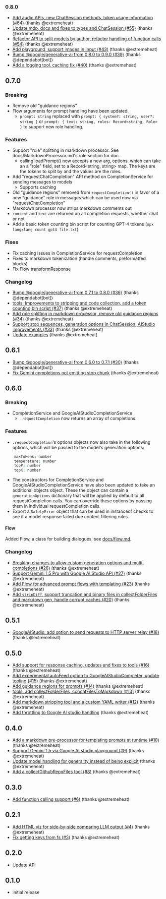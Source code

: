 ### 0.8.0
* [Add audio APIs, new ChatSession methods, token usage information (#64)](https://github.com/extremeheat/LXL/commit/acef563c82177d6c80d83828536ef338286bfc7f) (thanks @extremeheat)
* [Update mdp, docs and fixes to types and ChatSession (#55)](https://github.com/extremeheat/LXL/commit/8da7856bd2f8f20f5fd3d6922eb9c9f16b60eb13) (thanks @extremeheat)
* [Refactor API to split models by author, refactor handling of function calls (#54)](https://github.com/extremeheat/LXL/commit/96426e376d1707341a1ac72b853cad81f37695ae) (thanks @extremeheat)
* [Add playground, support images in input (#43)](https://github.com/extremeheat/LXL/commit/3ccbd450764f84a0166f51acaae2cfdf85a6f12a) (thanks @extremeheat)
* [Bump @google/generative-ai from 0.8.0 to 0.9.0 (#39)](https://github.com/extremeheat/LXL/commit/a041efd8a4ead9e7d6cdaee82beedc4c9d31f3f6) (thanks @dependabot[bot])
* [Add a logging tool, caching fix (#40)](https://github.com/extremeheat/LXL/commit/0078901d4b25b3d425560defe9d32c5dbb4c5e2b) (thanks @extremeheat)

## 0.7.0
### Breaking
* Remove old "guidance regions"
* Flow arguments for prompt handling have been updated.
  * `prompt: string` replaced with `prompt: { system?: string, user?: string }` or `prompt: { text: string, roles: Record<string, Role> }` to support new role handling.

### Features
* Support "role" splitting in markdown processor. See docs/MarkdownProcessor.md's role section for doc.
  * calling loadPrompt() now accepts a new arg, options, which can take an a "role" field, set to a Record<string, string> map. The keys are the tokens to split by and the values are the roles.
* Add "requestChatCompletion" API method on CompletionService for sending messages to models
  * Supports caching
* Old "guidance regions" removed from `requestCompletion()` in favor of a new "guidance" role in messages which can be used now via "requestChatCompletion"
* Markdown processor now strips markdown comments out
* `content` and `text` are returned on all completion requests, whether chat or not
* Add a basic token counting bin script for counting GPT-4 tokens (`npx langxlang count gpt4 file.txt`)

### Fixes
* Fix caching issues in CompletionService for requestCompletion
* Fixes to markdown tokenization (handle comments, preformatted blocks)
* Fix Flow transformResponse

### Changelog
* [Bump @google/generative-ai from 0.7.1 to 0.8.0 (#36)](https://github.com/extremeheat/LXL/commit/b3169cde485c19e038aeb7e86b40cd0f6653c7ca) (thanks @dependabot[bot])
* [tools: Improvements to stripping and code collection, add a token counting bin script (#37)](https://github.com/extremeheat/LXL/commit/41d49fbe6849fb18bc538e24db09735a7fb81fd1) (thanks @extremeheat)
* [Add role splitting in markdown processor, remove old guidance regions (#34)](https://github.com/extremeheat/LXL/commit/f4840f6b2072975da01d8c332b10bfc6944c97ea) (thanks @extremeheat)
* [Support stop sequences, generation options in ChatSession, AIStudio improvements (#33)](https://github.com/extremeheat/LXL/commit/b72066f2f53b5c52bda39db71ea9cfd39b192e20) (thanks @extremeheat)
* [Update examples](https://github.com/extremeheat/LXL/commit/e290f43847ea1c2cbe1bf4dfaebdb8e236e26b09) (thanks @extremeheat)

## 0.6.1
* [Bump @google/generative-ai from 0.6.0 to 0.7.1 (#30)](https://github.com/extremeheat/LXL/commit/7e0389feac29fd6bb4505cd780166e6be65b1e91) (thanks @dependabot[bot])
* [Fix Gemini completions not emitting stop chunk](https://github.com/extremeheat/LXL/commit/f44f5641e58154dc6fb1cd3cfc45fb6da3e033a6) (thanks @extremeheat)

## 0.6.0
### Breaking

* CompletionService and GoogleAIStudioCompletionService
  * `.requestCompletion` now returns an array of completions

### Features
* `.requestCompletion`'s options objects now also take in the following options, which will be passed to the model's generation options:
```coffee
    maxTokens: number
    temperature: number
    topP: number
    topK: number
```
* The constructors for CompletionService and GoogleAIStudioCompletionService have also been updated to take an additional objects object. These the object can contain a `generationOptions` dictionary that will be applied by default to all requestCompletion calls. You can override these options by passing them in individual requestCompletion calls.
* Export a `SafetyError` object that can be used in instanceof checks to see if a model response failed due content filtering rules.

#### Flow
Added Flow, a class for building dialogues, see [docs/flow.md](https://github.com/extremeheat/LXL/blob/main/docs/flow.md).

### Changelog
* [Breaking changes to allow custom generation options and multi-completions (#28)](https://github.com/extremeheat/LXL/commit/2d836f2ad6e8cd177fc46b18f945725d9083ae50) (thanks @extremeheat)
* [Support Gemini 1.5 Pro with Google AI Studio API (#27)](https://github.com/extremeheat/LXL/commit/73cdf1d0f079e8f2440765bef9d7484f0c76b5ba) (thanks @extremeheat)
* [Add Flow for advanced prompt flows with templating (#23)](https://github.com/extremeheat/LXL/commit/03cf5261395fe619a325e008ad29ab406529eda8) (thanks @extremeheat)
* [Add `stripDiff`, support truncation and binary files in collectFolderFiles and markdown gen, handle corrupt caches (#20)](https://github.com/extremeheat/LXL/commit/fe7a4a5871787fdbfd829d548852e588f5ec8ab9) (thanks @extremeheat)

## 0.5.1
* [GoogleAIStudio: add option to send requests to HTTP server relay (#18)](https://github.com/extremeheat/LXL/commit/afb1d1e2344072967bbe092660793a213be751b0) (thanks @extremeheat)

## 0.5.0
* [Add support for response caching, updates and fixes to tools (#16)](https://github.com/extremeheat/LXL/commit/2f0653ddaef850a659f585e95ad0f279dcf51a24) (thanks @extremeheat)
* [Add experimental autoFeed option to GoogleAIStudioCompleter, update tooling (#15)](https://github.com/extremeheat/LXL/commit/cb747114dbec6167fe5ac9021ea88ec2a049c001) (thanks @extremeheat)
* [Add guidance regions for prompts (#14)](https://github.com/extremeheat/LXL/commit/d17fe7521ed68eedf028e0089d8a446b5d349c07) (thanks @extremeheat)
* [tools: add collectFolderFiles, concatFilesToMarkdown (#13)](https://github.com/extremeheat/LXL/commit/c61429d4c11abc0f863ecabc73962cc27c9235f3) (thanks @extremeheat)
* [Add markdown stripping tool and a custom YAML writer (#12)](https://github.com/extremeheat/LXL/commit/a7fd21dd0d94c30145185047f520160ec9263574) (thanks @extremeheat)
* [Add throttling to Google AI studio handling](https://github.com/extremeheat/LXL/commit/008ffad6b9f0dc0f17c77481d275b05d43d1b817) (thanks @extremeheat)

## 0.4.0
* [Add a markdown pre-processor for templating prompts at runtime (#10)](https://github.com/extremeheat/LXL/commit/382d5c3dad016ff9b71aca83ea6131c861a20327) (thanks @extremeheat)
* [Support Gemini 1.5 via Google AI studio playground (#9)](https://github.com/extremeheat/LXL/commit/3cad49f578957a814188b1ddd56dd9621ff2777e) (thanks @extremeheat)
* [Update model handling for generality instead of being explicit](https://github.com/extremeheat/LXL/commit/b34f38904fa791f94be38f4b4664c1de51a39582) (thanks @extremeheat)
* [Add a collectGithubRepoFiles tool (#8)](https://github.com/extremeheat/LXL/commit/aa509273e6e9843459f6eac93dfe90c066d3cf3e) (thanks @extremeheat)

## 0.3.0
* [Add function calling support (#6)](https://github.com/extremeheat/LXL/commit/e88a604aaeb4cc2f4eb45e0044d9f942187c025b) (thanks @extremeheat)

## 0.2.1
* [Add HTML viz for side-by-side comparing LLM output (#4)](https://github.com/extremeheat/LXL/commit/8a98e861c999500e2abb4176880067d2036d66d3) (thanks @extremeheat)
* [Fix getting keys from fs (#3)](https://github.com/extremeheat/LXL/commit/0c37eb431003e9bad33965ff66f24f8406d82954) (thanks @extremeheat)

## 0.2.0
* Update API

## 0.1.0
* initial release
